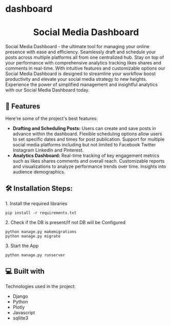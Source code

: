 # dashboard

<h1 align="center" id="title">Social Media Dashboard</h1>

<p id="description">Social Media Dashboard - the ultimate tool for managing your online presence with ease and efficiency. Seamlessly draft and schedule your posts across multiple platforms all from one centralized hub. Stay on top of your performance with comprehensive analytics tracking likes shares and comments in real-time. With intuitive features and customizable options our Social Media Dashboard is designed to streamline your workflow boost productivity and elevate your social media strategy to new heights. Experience the power of simplified management and insightful analytics with our Social Media Dashboard today.</p>

  
  
<h2>🧐 Features</h2>

Here're some of the project's best features:

*   **Drafting and Scheduling Posts:** Users can create and save posts in advance within the dashboard. Flexible scheduling options allow users to set specific dates and times for post publication. Support for multiple social media platforms including but not limited to Facebook Twitter Instagram LinkedIn and Pinterest.
*   **Analytics Dashboard:** Real-time tracking of key engagement metrics such as likes shares comments and overall reach. Customizable reports and visualizations to analyze performance trends over time. Insights into audience demographics.

<h2>🛠️ Installation Steps:</h2>

<p>1. Install the required libraries</p>

```
pip install -r requirements.txt
```

<p>2. Check if the DB is present/If not DB will be Configured</p>

```
python manage.py makemigrations
python manage.py migrate
```

<p>3. Start the App</p>

```
python manage.py runserver
```

  
  
<h2>💻 Built with</h2>

Technologies used in the project:

*   Django
*   Python
*   Plotly
*   Javascript
*   sqllite3
